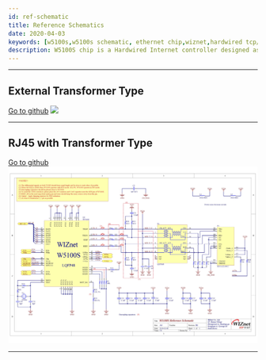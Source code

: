 ```yaml
---
id: ref-schematic
title: Reference Schematics
date: 2020-04-03
keywords: [w5100s,w5100s schematic, ethernet chip,wiznet,hardwired tcp/ip,arduino ethernet,pico ethernet]
description: W5100S chip is a Hardwired Internet controller designed as a full hardwired TCP/IP stack with WIZnet technology
---
```


-----


## External Transformer Type

[Go to github](https://github.com/Wiznet/Hardware-Files-of-WIZnet/tree/master/02_iEthernet/W5100S/Reference%20Schematic)
![](/img/products/w5100s/ref_sch/w5100s_ref_schematic_v120_use_trans.jpg)

-----


## RJ45 with Transformer Type

[Go to github](https://github.com/Wiznet/Hardware-Files-of-WIZnet/tree/master/02_iEthernet/W5100S/Reference%20Schematic)
![](/img/products/w5100s/ref_sch/w5100s_ref_schematic_v110_use_trans.jpg)

-----
